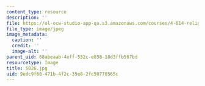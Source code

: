 ```yaml
---
content_type: resource
description: ''
file: https://ol-ocw-studio-app-qa.s3.amazonaws.com/courses/4-614-religious-architecture-and-islamic-cultures-fall-2002/9edc9f66471b4f2c35e82fc50770565c_5026.jpg
file_type: image/jpeg
image_metadata:
  caption: ''
  credit: ''
  image-alt: ''
parent_uid: 68abeaab-4eff-532c-e858-18d3ffb567bd
resourcetype: Image
title: 5026.jpg
uid: 9edc9f66-471b-4f2c-35e8-2fc50770565c
---
```

